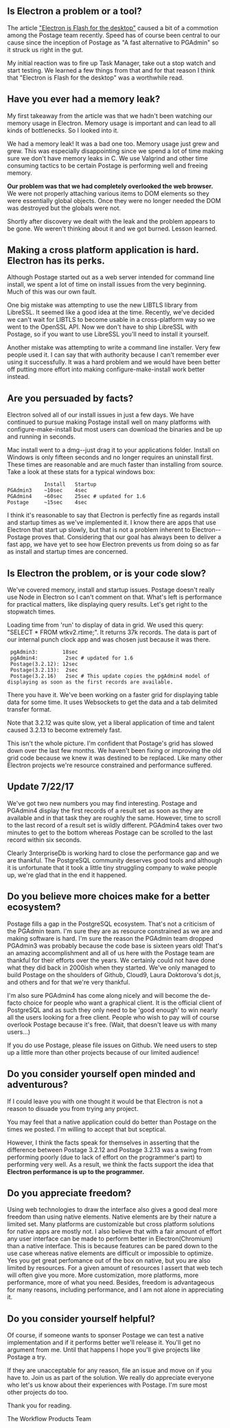 ## Is Electron a problem or a tool?

The article ["Electron is Flash for the desktop"](https://josephg.com/blog/electron-is-flash-for-the-desktop/) caused a bit of a commotion among the Postage team recently. Speed has of course been central to our cause since the inception of Postage as "A fast alternative to PGAdmin" so it struck us right in the gut.

My initial reaction was to fire up Task Manager, take out a stop watch and start testing. We learned a few things from that and for that reason I think that "Electron is Flash for the desktop" was a worthwhile read.

## Have you ever had a memory leak? 

My first takeaway from the article was that we hadn't been watching our memory usage in Electron. Memory usage is important and can lead to all kinds of bottlenecks. So I looked into it. 

We had a memory leak! It was a bad one too. Memory usage just grew and grew. This was especially disappointing since we spend a lot of time making sure we don't have memory leaks in C. We use Valgrind and other time consuming tactics to be certain Postage is performing well and freeing memory. 

**Our problem was that we had completely overlooked the web browser.** We were not properly attaching various items to DOM elements so they were essentially global objects. Once they were no longer needed the DOM was destroyed but the globals were not. 

Shortly after discovery we dealt with the leak and the problem appears to be gone. We weren't thinking about it and we got burned. Lesson learned. 

## Making a cross platform application is hard. Electron has its perks.

Although Postage started out as a web server intended for command line install, we spent a lot of time on install issues from the very beginning. Much of this was our own fault.

One big mistake was attempting to use the new LIBTLS library from LibreSSL. It seemed like a good idea at the time. Recently, we've decided we can't wait for LIBTLS to become usable in a cross-platform way so we went to the OpenSSL API. Now we don't have to ship LibreSSL with Postage, so if you want to use LibreSSL you'll need to install it yourself. 

Another mistake was attempting to write a command line installer. Very few people used it. I can say that with authority because I can't remember ever using it successfully. It was a hard problem and we would have been better off putting more effort into making configure-make-install work better instead.

## Are you persuaded by facts? 

Electron solved all of our install issues in just a few days. We have continued to pursue making Postage install well on many platforms with configure-make-install but most users can download the binaries and be up and running in seconds. 

Mac install went to a dmg--just drag it to your applications folder. Install on Windows is only fifteen seconds and no longer requires an uninstall first. These times are reasonable and are much faster than installing from source. Take a look at these stats for a typical windows box:

```
            Install   Startup
PGAdmin3    ~10sec    4sec
PGAdmin4    ~60sec    25sec # updated for 1.6
Postage     ~15sec    4sec
```

I think it's reasonable to say that Electron is perfectly fine as regards install and startup times as we've implemented it. I know there are apps that use Electron that start up slowly, but that is not a problem inherent to Electron--Postage proves that. Considering that our goal has always been to deliver a fast app, we have yet to see how Electron prevents us from doing so as far as install and startup times are concerned.

## Is Electron the problem, or is your code slow?

We've covered memory, install and startup issues. Postage doesn't really use Node in Electron so I can't comment on that. What's left is performance for practical matters, like displaying query results. Let's get right to the stopwatch times.

Loading time from 'run' to display of data in grid. We used this query: "SELECT * FROM wtkv2.rtime;". It returns 37k records. The data is part of our internal punch clock app and was chosen just because it was there.

```
 pgAdmin3:        18sec
 pgAdmin4:         2sec # updated for 1.6 
 Postage(3.2.12): 12sec
 Postage(3.2.13):  2sec
 Postage(3.2.16)   2sec # This update copies the pgAdmin4 model of displaying as soon as the first records are available. 
```

There you have it. We've been working on a faster grid for displaying table data for some time. It uses Websockets to get the data and a tab delimited transfer format. 

Note that 3.2.12 was quite slow, yet a liberal application of time and talent caused 3.2.13 to become extremely fast. 

This isn't the whole picture. I'm confident that Postage's grid has slowed down over the last few months. We haven't been fixing or improving the old grid code because we knew it was destined to be replaced. Like many other Electron projects we're resource constrained and performance suffered.

## Update 7/22/17

We've got two new numbers you may find interesting. Postage and PGAdmin4 display the first records of a result set as soon as they are available and in that task they are roughly the same. However, time to scroll to the last record of a result set is wildly different. PGAdmin4 takes over two minutes to get to the bottom whereas Postage can be scrolled to the last record within six seconds.

Clearly 3nterpriseDb is working hard to close the performance gap and we are thankful. The PostgreSQL community deserves good tools and although it is unfortunate that it took a little tiny struggling company to wake people up, we're glad that in the end it happened.


## Do you believe more choices make for a better ecosystem?

Postage fills a gap in the PostgreSQL ecosystem. That's not a criticism of the PGAdmin team. I'm sure they are as resource constrained as we are and making software is hard. I'm sure the reason the PGAdmin team dropped PGAdmin3 was probably because the code base is sixteen years old! That's an amazing accomplishment and all of us here with the Postage team are thankful for their efforts over the years. We certainly could not have done what they did back in 2000ish when they started. We've only managed to build Postage on the shoulders of Github, Cloud9, Laura Doktorova's dot.js, and others and for that we're very thankful.

I'm also sure PGAdmin4 has come along nicely and will become the de-facto choice for people who want a graphical client. It is the official client of PostgreSQL and as such they only need to be 'good enough' to win nearly all the users looking for a free client. People who wish to pay will of course overlook Postage because it's free. (Wait, that doesn't leave us with many users...)

If you do use Postage, please file issues on Github. We need users to step up a little more than other projects because of our limited audience!

## Do you consider yourself open minded and adventurous?

If I could leave you with one thought it would be that Electron is not a reason to disuade you from trying any project. 

You may feel that a native application could do better than Postage on the times we posted. I'm willing to accept that but sceptical. 

However, I think the facts speak for themselves in asserting that the difference between Postage 3.2.12 and Postage 3.2.13 was a swing from performing poorly (due to lack of effort on the programmer's part) to performing very well. As a result, we think the facts support the idea that **Electron performance is up to the programmer.**

## Do you appreciate freedom? 

Using web technologies to draw the interface also gives a good deal more freedom than using native elements. Native elements are by their nature a limited set. Many platforms are customizable but cross platform solutions for native apps are mostly not. I also believe that with a fair amount of effort any user interface can be made to perform better in Electron(Chromium) than a native interface. This is because features can be pared down to the use case whereas native elements are difficult or impossible to optimize. Yes you get great perfomance out of the box on native, but you are also limited by resources. For a given amount of resources I assert that web tech will often give you more. More customization, more platforms, more performance, more of what you need.  Besides, freedom is advantageous for many reasons, including performance, and I am not alone in appreciating it. 

## Do you consider yourself helpful?

Of course, if someone wants to sponser Postage we can test a native implementation and if it performs better we'll release it. You'll get no argument from me. Until that happens I hope you'll give projects like Postage a try. 

If they are unacceptable for any reason, file an issue and move on if you have to. Join us as part of the solution. We really do appreciate everyone who let's us know about their experiences with Postage. I'm sure most other projects do too.

Thank you for reading.

The Workflow Products Team


